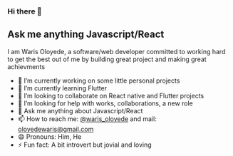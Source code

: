 ### Hi there 👋

## Ask me anything Javascript/React
I am Waris Oloyede, a software/web developer committed to working hard to get the best out of me by building great project and making great achievments

- 🔭 I’m currently working on some little personal projects
- 🌱 I’m currently learning Flutter
- 👯 I’m looking to collaborate on React native and Flutter projects
- 🤔 I’m looking for help with works, collaborations, a new role
- 💬 Ask me anything about Javascript/React
- 📫 How to reach me: [@waris_oloyede](https://twitter.com/waris_oloyede) and mail: [oloyedewaris@gmail.com](mailto:oloyedewaris@gmail.com)
- 😄 Pronouns: Him, He
- ⚡ Fun fact: A bit introvert but jovial and loving
